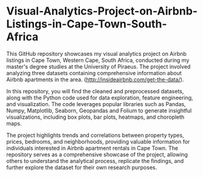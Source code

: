 # Visual-Analytics-Project-on-Airbnb-Listings-in-Cape-Town-South-Africa

This GitHub repository showcases my visual analytics project on Airbnb listings in Cape Town, Western Cape, South Africa, conducted during
my master's degree studies at the University of Piraeus. The project involved analyzing three datasets containing comprehensive information
about Airbnb apartments in the area. (http://insideairbnb.com/get-the-data/).

In this repository, you will find the cleaned and preprocessed datasets, along with the Python code used for data 
exploration, feature engineering, and visualization. The code leverages popular libraries such as Pandas, Numpy, Matplotlib, Seaborn, 
Geopandas and Folium to generate insightful visualizations, including box plots, bar plots, heatmaps, and choropleth maps.

The project highlights trends and correlations between property types, prices, bedrooms, and neighborhoods, providing valuable information 
for individuals interested in Airbnb apartment rentals in Cape Town. The repository serves as a comprehensive showcase of the project, 
allowing others to understand the analytical process, replicate the findings, and further explore the dataset for their own research 
purposes.
